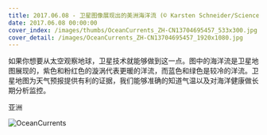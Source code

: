```yaml
---
title: 2017.06.08 - 卫星图像展现出的美洲海洋流 (© Karsten Schneider/Science Photo Library)
date: 2017.06.08 00:00:00
cover_index: /images/thumbs/OceanCurrents_ZH-CN13704695457_533x300.jpg
cover_detail: /images/OceanCurrents_ZH-CN13704695457_1920x1080.jpg
---
```


如果你想要从太空观察地球，卫星技术就能够做到这一点。图中的海洋流是卫星地图展现的，紫色和粉红色的漩涡代表更暖的洋流，而蓝色和绿色是较冷的洋流。卫星地图为天气预报提供有利的证据，我们能够准确的知道气温以及对海洋健康做长期分析监控。

亚洲

![OceanCurrents](/images/OceanCurrents_ZH-CN13704695457_1920x1080.jpg)
